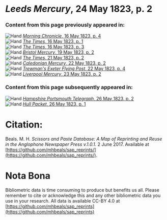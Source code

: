 # *Leeds Mercury*, 24 May 1823, p. 2  
  
### Content from this page previously appeared in:  
![Hand](http://scissorsandpaste.net/wp-content/uploads/2017/06/smallhandpointer.png) [*Morning Chronicle*, 16 May 1823, p. 4](https://mhbeals.github.io/sap_html/Morning-Chronicle/Morning-Chronicle-16-May-1823-p-4)  
![Hand](http://scissorsandpaste.net/wp-content/uploads/2017/06/smallhandpointer.png) [*The Times*, 16 May 1823, p. 1](https://mhbeals.github.io/sap_html/The-Times/The-Times-16-May-1823-p-1)  
![Hand](http://scissorsandpaste.net/wp-content/uploads/2017/06/smallhandpointer.png) [*The Times*, 16 May 1823, p. 3](https://mhbeals.github.io/sap_html/The-Times/The-Times-16-May-1823-p-3)  
![Hand](http://scissorsandpaste.net/wp-content/uploads/2017/06/smallhandpointer.png) [*Bristol Mercury*, 19 May 1823, p. 2](https://mhbeals.github.io/sap_html/Bristol-Mercury/Bristol-Mercury-19-May-1823-p-2)  
![Hand](http://scissorsandpaste.net/wp-content/uploads/2017/06/smallhandpointer.png) [*The Times*, 21 May 1823, p. 2](https://mhbeals.github.io/sap_html/The-Times/The-Times-21-May-1823-p-2)  
![Hand](http://scissorsandpaste.net/wp-content/uploads/2017/06/smallhandpointer.png) [*Caledonian Mercury*, 22 May 1823, p. 2](https://mhbeals.github.io/sap_html/Caledonian-Mercury/Caledonian-Mercury-22-May-1823-p-2)  
![Hand](http://scissorsandpaste.net/wp-content/uploads/2017/06/smallhandpointer.png) [*Trewman's Exeter Flying Post*, 22 May 1823, p. 4](https://mhbeals.github.io/sap_html/Trewman's-Exeter-Flying-Post/Trewman's-Exeter-Flying-Post-22-May-1823-p-4)  
![Hand](http://scissorsandpaste.net/wp-content/uploads/2017/06/smallhandpointer.png) [*Liverpool Mercury*, 23 May 1823, p. 2](https://mhbeals.github.io/sap_html/Liverpool-Mercury/Liverpool-Mercury-23-May-1823-p-2)  
  
### Content from this page subsequently appeared in:  
![Hand](http://scissorsandpaste.net/wp-content/uploads/2017/06/smallhandpointer.png) [*Hampshire Portsmouth Telegraph*, 26 May 1823, p. 2](https://mhbeals.github.io/sap_html/Hampshire-Portsmouth-Telegraph/Hampshire-Portsmouth-Telegraph-26-May-1823-p-2)  
![Hand](http://scissorsandpaste.net/wp-content/uploads/2017/06/smallhandpointer.png) [*Hull Packet*, 26 May 1823, p. 1](https://mhbeals.github.io/sap_html/Hull-Packet/Hull-Packet-26-May-1823-p-1)  


# Citation: 

Beals. M. H. *Scissors and Paste Database: A Map of Reprinting and Reuse in the Anglophone Newspaper Press v.1.0.1.* 2 June 2017. Available at [https://github.com/mhbeals/sap_reprints/](https://github.com/mhbeals/sap_reprints/). 

# Nota Bona

Bibliometric data is time consuming to produce but benefits us all. Please remember to cite or acknowledge this and any other bibliometric data you use in your research. All data is available CC-BY 4.0 at [https://github.com/mhbeals/sap_reprints](https://github.com/mhbeals/sap_reprints)